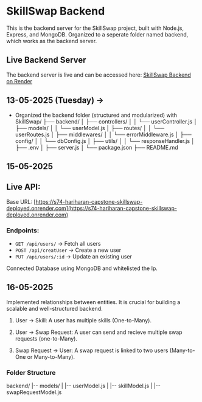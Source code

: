 # SkillSwap Backend

This is the backend server for the SkillSwap project, built with Node.js, Express, and MongoDB.
Organized to a seperate folder named backend, which works as the backend server.

## Live Backend Server
The backend server is live and can be accessed here:
[SkillSwap Backend on Render]()


## 13-05-2025 (Tuesday) ->
- Organized the backend folder (structured and modularized) with SkillSwap/
├── backend/
│   ├── controllers/
│   │   └── userController.js
│   ├── models/
│   │   └── userModel.js
│   ├── routes/
│   │   └── userRoutes.js
│   ├── middlewares/
│   │   └── errorMiddleware.js
│   ├── config/
│   │   └── dbConfig.js
│   ├── utils/
│   │   └── responseHandler.js
│   ├── .env
│   ├── server.js
│   └── package.json
├── README.md

## 15-05-2025

## Live API: 
Base URL: [https://s74-hariharan-capstone-skillswap-deployed.onrender.com](https://s74-hariharan-capstone-skillswap-deployed.onrender.com)


### Endpoints:
- `GET /api/users/` -> Fetch all users
- `POST /api/creatUser` -> Create a new user
- `PUT /api/users/:id` -> Update an existing user

Connected Database using MongoDB and whitelisted the Ip.

## 16-05-2025
Implemented relationships between entities.
It is crucial for building a scalable and well-structured backend.

1.  User -> Skill: A user has multiple skills (One-to-Many).

2.  User -> Swap Request: A user can send and recieve multiple swap requests (one-to-Many).

3.  Swap Request -> User: A swap request is linked to two users (Many-to-One or Many-to-Many).

### Folder Structure
backend/
|-- models/
|  |-- userModel.js
|  |-- skillModel.js
|  |-- swapRequestModel.js